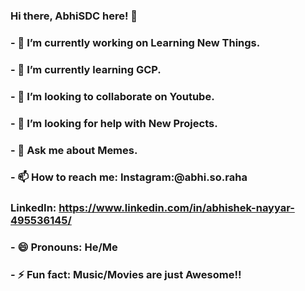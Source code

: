 ### Hi there, AbhiSDC here! 👋
### - 🔭 I’m currently working on Learning New Things.
### - 🌱 I’m currently learning GCP.
### - 👯 I’m looking to collaborate on Youtube.
### - 🤔 I’m looking for help with New Projects.
### - 💬 Ask me about Memes.
### - 📫 How to reach me: Instagram:@abhi.so.raha
###                       LinkedIn: https://www.linkedin.com/in/abhishek-nayyar-495536145/
### - 😄 Pronouns: He/Me
### - ⚡ Fun fact: Music/Movies are just Awesome!!
<!--
**AbhiSDC/AbhiSDC** is a ✨ _special_ ✨ repository because its `README.md` (this file) appears on your GitHub profile.

Here are some ideas to get you started:


-->
